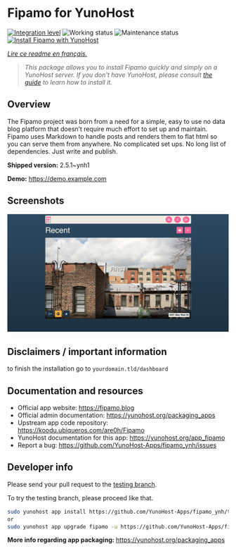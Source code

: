 <!--
N.B.: This README was automatically generated by https://github.com/YunoHost/apps/tree/master/tools/README-generator
It shall NOT be edited by hand.
-->

# Fipamo for YunoHost

[![Integration level](https://dash.yunohost.org/integration/fipamo.svg)](https://dash.yunohost.org/appci/app/fipamo) ![Working status](https://ci-apps.yunohost.org/ci/badges/fipamo.status.svg) ![Maintenance status](https://ci-apps.yunohost.org/ci/badges/fipamo.maintain.svg)  
[![Install Fipamo with YunoHost](https://install-app.yunohost.org/install-with-yunohost.svg)](https://install-app.yunohost.org/?app=fipamo)

*[Lire ce readme en français.](./README_fr.md)*

> *This package allows you to install Fipamo quickly and simply on a YunoHost server.
If you don't have YunoHost, please consult [the guide](https://yunohost.org/#/install) to learn how to install it.*

## Overview

The Fipamo project was born from a need for a simple, easy to use no data blog platform that doesn’t require much effort to set up and maintain. Fipamo uses Markdown to handle posts and renders them to flat html so you can serve them from anywhere. No complicated set ups. No long list of dependencies. Just write and publish.


**Shipped version:** 2.5.1~ynh1

**Demo:** https://demo.example.com

## Screenshots

![Screenshot of Fipamo](./doc/screenshots/dash-index.png)

## Disclaimers / important information

to finish the installation go to `yourdomain.tld/dashboard`
## Documentation and resources

* Official app website: <https://fipamo.blog>
* Official admin documentation: <https://yunohost.org/packaging_apps>
* Upstream app code repository: <https://koodu.ubiqueros.com/are0h/Fipamo>
* YunoHost documentation for this app: <https://yunohost.org/app_fipamo>
* Report a bug: <https://github.com/YunoHost-Apps/fipamo_ynh/issues>

## Developer info

Please send your pull request to the [testing branch](https://github.com/YunoHost-Apps/fipamo_ynh/tree/testing).

To try the testing branch, please proceed like that.

``` bash
sudo yunohost app install https://github.com/YunoHost-Apps/fipamo_ynh/tree/testing --debug
or
sudo yunohost app upgrade fipamo -u https://github.com/YunoHost-Apps/fipamo_ynh/tree/testing --debug
```

**More info regarding app packaging:** <https://yunohost.org/packaging_apps>
